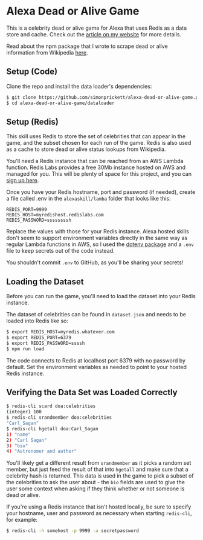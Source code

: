 # Alexa Dead or Alive Game

This is a celebrity dead or alive game for Alexa that uses Redis as a data store and cache.  Check out the [article on my website](https://simonprickett.dev/alexa-redis-dead-or-alive/) for more details.

Read about the npm package that I wrote to scrape dead or alive information from Wikipedia [here](https://simonprickett.dev/wikipedia-dead-or-alive/).

## Setup (Code)

Clone the repo and install the data loader's dependencies:

```bash
$ git clone https://github.com/simonprickett/alexa-dead-or-alive-game.git
$ cd alexa-dead-or-alive-game/dataloader
```

## Setup (Redis)

This skill uses Redis to store the set of celebrities that can appear in the game, and the subset chosen for each run of the game.  Redis is also used as a cache to store dead or alive status lookups from Wikipedia.

You'll need a Redis instance that can be reached from an AWS Lambda function.  Redis Labs provides a free 30Mb instance hosted on AWS and managed for you.  This will be plenty of space for this project, and you can [sign up here](https://redislabs.com/try-free/).

Once you have your Redis hostname, port and password (if needed), create a file called .env in the `alexaskill/lamba` folder that looks like this:

```
REDIS_PORT=9999
REDIS_HOST=myredishost.redislabs.com
REDIS_PASSWORD=ssssssssh
```

Replace the values with those for your Redis instance. Alexa hosted skills don't seem to support environment variables directly in the same way as regular Lambda functions in AWS, so I used the [dotenv package](https://www.npmjs.com/package/dotenv) and a `.env` file to keep secrets out of the code instead.

You shouldn't commit `.env` to GitHub, as you'll be sharing your secrets!

## Loading the Dataset

Before you can run the game, you'll need to load the dataset into your Redis instance.

The dataset of celebrities can be found in `dataset.json` and needs to be loaded into Redis like so:

```bash
$ export REDIS_HOST=myredis.whatever.com
$ export REDIS_PORT=6379
$ export REDIS_PASSWORD=ssssh
$ npm run load
```

The code connects to Redis at localhost port 6379 with no password by default.  Set the environment variables as needed to point to your hosted Redis instance.

## Verifying the Data Set was Loaded Correctly

```bash
$ redis-cli scard doa:celebrities
(integer) 100
$ redis-cli srandmember doa:celebrities
"Carl_Sagan"
$ redis-cli hgetall doa:Carl_Sagan
1) "name"
2) "Carl Sagan"
3) "bio"
4) "Astronomer and author"
```

You'll likely get a different result from `srandmember` as it picks a random set member, but just feed the result of that into `hgetall` and make sure that a celebrity hash is returned.  This data is used in the game to pick a subset of the celebrities to ask the user about - the `bio` fields are used to give the user some context when asking if they think whether or not someone is dead or alive.

If you're using a Redis instance that isn't hosted locally, be sure to specify your hostname, user and password as necessary when starting `redis-cli`, for example:

```bash
$ redis-cli -h somehost -p 9999 -a secretpassword
```
